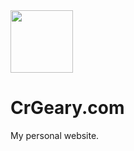 <img src="https://user-images.githubusercontent.com/3949335/105887807-1c8bed00-6004-11eb-92c5-6c0a822c562c.png" width="100">

# CrGeary.com

My personal website.
